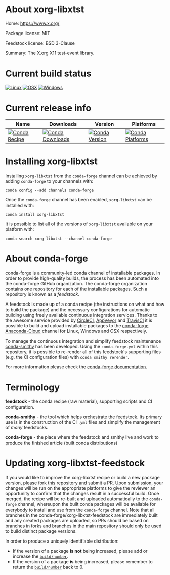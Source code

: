 About xorg-libxtst
==================

Home: https://www.x.org/

Package license: MIT

Feedstock license: BSD 3-Clause

Summary: The X.org X11 test-event library.



Current build status
====================

[![Linux](https://img.shields.io/circleci/project/github/conda-forge/xorg-libxtst-feedstock/master.svg?label=Linux)](https://circleci.com/gh/conda-forge/xorg-libxtst-feedstock)
[![OSX](https://img.shields.io/travis/conda-forge/xorg-libxtst-feedstock/master.svg?label=macOS)](https://travis-ci.org/conda-forge/xorg-libxtst-feedstock)
[![Windows](https://img.shields.io/appveyor/ci/conda-forge/xorg-libxtst-feedstock/master.svg?label=Windows)](https://ci.appveyor.com/project/conda-forge/xorg-libxtst-feedstock/branch/master)

Current release info
====================

| Name | Downloads | Version | Platforms |
| --- | --- | --- | --- |
| [![Conda Recipe](https://img.shields.io/badge/recipe-xorg--libxtst-green.svg)](https://anaconda.org/conda-forge/xorg-libxtst) | [![Conda Downloads](https://img.shields.io/conda/dn/conda-forge/xorg-libxtst.svg)](https://anaconda.org/conda-forge/xorg-libxtst) | [![Conda Version](https://img.shields.io/conda/vn/conda-forge/xorg-libxtst.svg)](https://anaconda.org/conda-forge/xorg-libxtst) | [![Conda Platforms](https://img.shields.io/conda/pn/conda-forge/xorg-libxtst.svg)](https://anaconda.org/conda-forge/xorg-libxtst) |

Installing xorg-libxtst
=======================

Installing `xorg-libxtst` from the `conda-forge` channel can be achieved by adding `conda-forge` to your channels with:

```
conda config --add channels conda-forge
```

Once the `conda-forge` channel has been enabled, `xorg-libxtst` can be installed with:

```
conda install xorg-libxtst
```

It is possible to list all of the versions of `xorg-libxtst` available on your platform with:

```
conda search xorg-libxtst --channel conda-forge
```


About conda-forge
=================

conda-forge is a community-led conda channel of installable packages.
In order to provide high-quality builds, the process has been automated into the
conda-forge GitHub organization. The conda-forge organization contains one repository
for each of the installable packages. Such a repository is known as a *feedstock*.

A feedstock is made up of a conda recipe (the instructions on what and how to build
the package) and the necessary configurations for automatic building using freely
available continuous integration services. Thanks to the awesome service provided by
[CircleCI](https://circleci.com/), [AppVeyor](http://www.appveyor.com/)
and [TravisCI](https://travis-ci.org/) it is possible to build and upload installable
packages to the [conda-forge](https://anaconda.org/conda-forge)
[Anaconda-Cloud](http://docs.anaconda.org/) channel for Linux, Windows and OSX respectively.

To manage the continuous integration and simplify feedstock maintenance
[conda-smithy](http://github.com/conda-forge/conda-smithy) has been developed.
Using the ``conda-forge.yml`` within this repository, it is possible to re-render all of
this feedstock's supporting files (e.g. the CI configuration files) with ``conda smithy rerender``.

For more information please check the [conda-forge documentation](https://conda-forge.org/docs/).

Terminology
===========

**feedstock** - the conda recipe (raw material), supporting scripts and CI configuration.

**conda-smithy** - the tool which helps orchestrate the feedstock.
                   Its primary use is in the construction of the CI ``.yml`` files
                   and simplify the management of *many* feedstocks.

**conda-forge** - the place where the feedstock and smithy live and work to
                  produce the finished article (built conda distributions)


Updating xorg-libxtst-feedstock
===============================

If you would like to improve the xorg-libxtst recipe or build a new
package version, please fork this repository and submit a PR. Upon submission,
your changes will be run on the appropriate platforms to give the reviewer an
opportunity to confirm that the changes result in a successful build. Once
merged, the recipe will be re-built and uploaded automatically to the
`conda-forge` channel, whereupon the built conda packages will be available for
everybody to install and use from the `conda-forge` channel.
Note that all branches in the conda-forge/xorg-libxtst-feedstock are
immediately built and any created packages are uploaded, so PRs should be based
on branches in forks and branches in the main repository should only be used to
build distinct package versions.

In order to produce a uniquely identifiable distribution:
 * If the version of a package **is not** being increased, please add or increase
   the [``build/number``](http://conda.pydata.org/docs/building/meta-yaml.html#build-number-and-string).
 * If the version of a package **is** being increased, please remember to return
   the [``build/number``](http://conda.pydata.org/docs/building/meta-yaml.html#build-number-and-string)
   back to 0.
